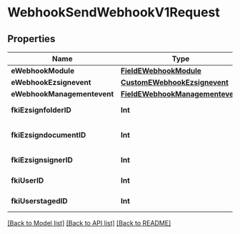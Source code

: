 # WebhookSendWebhookV1Request

## Properties
Name | Type | Description | Notes
------------ | ------------- | ------------- | -------------
**eWebhookModule** | [**FieldEWebhookModule**](FieldEWebhookModule.md) |  | 
**eWebhookEzsignevent** | [**CustomEWebhookEzsignevent**](CustomEWebhookEzsignevent.md) |  | [optional] 
**eWebhookManagementevent** | [**FieldEWebhookManagementevent**](FieldEWebhookManagementevent.md) |  | [optional] 
**fkiEzsignfolderID** | **Int** | The unique ID of the Ezsignfolder | [optional] 
**fkiEzsigndocumentID** | **Int** | The unique ID of the Ezsigndocument | [optional] 
**fkiEzsignsignerID** | **Int** | The unique ID of the Ezsignsigner | [optional] 
**fkiUserID** | **Int** | The unique ID of the User | [optional] 
**fkiUserstagedID** | **Int** | The unique ID of the Userstaged | [optional] 

[[Back to Model list]](../README.md#documentation-for-models) [[Back to API list]](../README.md#documentation-for-api-endpoints) [[Back to README]](../README.md)



